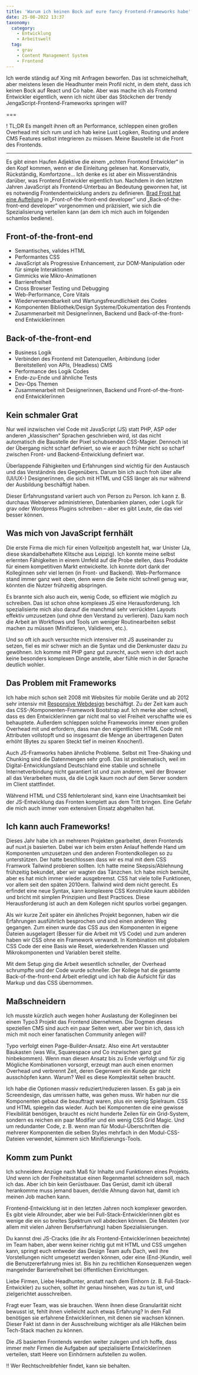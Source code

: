 ```yaml
---
title: 'Warum ich keinen Bock auf eure fancy Frontend-Frameworks habe'
date: 25-08-2022 13:37
taxonomy:
  category:
    - Entwicklung
    - Arbeitswelt
  tag:
    - grav
    - Content Management System
    - Frontend
---
```


Ich werde ständig auf Xing mit Anfragen beworfen. Das ist schmeichelhaft, aber meistens lesen die Headhunter mein Profil nicht, in dem steht, dass ich keinen Bock auf React und Co habe. Aber was mache ich als Frontend Entwickler eigentlich, wenn ich nicht über das Stöckchen der trendy JengaScript-Frontend-Frameworks springen will?

===

! TL;DR Es mangelt ihnen oft an Performance, schleppen einen großen Overhead mit sich rum und ich hab keine Lust Logiken, Routing und andere CMS Features selbst integrieren zu müssen. Meine Baustelle ist die Front des Frontends.

---

Es gibt einen Haufen Adjektive die einem „echten Frontend Entwickler“ in den Kopf kommen, wenn er die Einleitung gelesen hat. Konservativ, Rückständig, Komfortzone… Ich denke es ist aber ein Missverständnis darüber, was Frontend Entwickler eigentlich tun. Nachdem in den letzten Jahren JavaScript als Frontend-Unterbau an Bedeutung gewonnen hat, ist es notwendig Frontendentwicklung anders zu definieren. [Brad Frost hat eine Aufteilung](https://bradfrost.com/blog/post/front-of-the-front-end-and-back-of-the-front-end-web-development/) in „<span lang="en">Front-of-the-front-end developer</span>“ und „<span lang="en">Back-of-the-front-end developer</span>“ vorgenommen und präzisiert, wie sich die Spezialisierung verteilen kann (an dem ich mich auch im folgenden schamlos bediene).

## Front-of-the-front-end

* Semantisches, valides HTML
* Performantes CSS
* JavaScript als Progressive Enhancement, zur DOM-Manipulation oder für simple Interaktionen
* Gimmicks wie Mikro-Animationen
* Barrierefreiheit
* Cross Browser Testing und Debugging
* Web-Performance, Core Vitals
* Wiederverwendbarkeit und Wartungsfreundlichkeit des Codes
* Komponenten Bibliothek/Design Systeme/Dokumentation des Frontends
* Zusammenarbeit mit Designerïnnen, Backend und Back-of-the-front-end Entwicklerïnnen

## Back-of-the-front-end

* Business Logik
* Verbinden des Frontend mit Datenquellen, Anbindung (oder Bereitstellen) von APIs, (Headless) CMS
* Performance des Logik Codes
* Ende-zu-Ende und ähnliche Tests
* Dev-Ops Themen
* Zusammenarbeit mit Designerïnnen, Backend und Front-of-the-front-end Entwicklerïnnen

## Kein schmaler Grat

Nur weil inzwischen viel Code mit JavaScript (JS) statt PHP, ASP oder anderen „klassischen“ Sprachen geschrieben wird, ist das nicht automatisch die Baustelle der Pixel schubsenden CSS-Magier. Dennoch ist der Übergang nicht scharf definiert, so wie er auch früher nicht so scharf zwischen Front- und Backend-Entwicklung definiert war.

Überlappende Fähigkeiten und Erfahrungen sind wichtig für den Austausch und das Verständnis des Gegenübers. Darum bin ich auch froh über alle (UI/UX-) Designerïnnen, die sich mit HTML und CSS länger als nur während der Ausbildung beschäftigt haben.

Dieser Erfahrungsstand variiert auch von Person zu Person. Ich kann z. B. durchaus Webserver administrieren, Datenbanken planen, oder Logik für grav oder Wordpress Plugins schreiben – aber es gibt Leute, die das viel besser können.

## Was mich von JavaScript fernhält

Die erste Firma die mich für einen Vollzeitjob angestellt hat, war Unister (Ja, diese skandalbehaftete Klitsche aus Leipzig). Ich konnte meine selbst erlernten Fähigkeiten in einem Umfeld auf die Probe stellen, dass Produkte für einem kompetitiven Markt entwickelte. Ich konnte dort dank der Kollegïnnen sehr viel lernen (in Front- und Backend). Web-Performance stand immer ganz weit oben, denn wenn die Seite nicht schnell genug war, könnten die Nutzer frühzeitig abspringen.

Es brannte sich also auch ein, wenig Code, so effizient wie möglich zu schreiben. Das ist schon ohne komplexes JS eine Herausforderung. Ich spezialisierte mich also darauf die manchmal sehr verrückten Layouts effektiv umzusetzen (und ohne den Verstand zu verlieren). Dazu kam noch die Arbeit an Workflows und Tools um weniger Routinearbeiten selbst machen zu müssen (Minifizieren, Validieren, etc.).

Und so oft ich auch versuchte mich intensiver mit JS auseinander zu setzen, fiel es mir schwer mich an die Syntax und die Denkmuster dazu zu gewöhnen. Ich komme mit PHP ganz gut zurecht, auch wenn ich dort auch keine besonders komplexen Dinge anstelle, aber fühle mich in der Sprache deutlich wohler.

## Das Problem mit Frameworks

Ich habe mich schon seit 2008 mit Websites für mobile Geräte und ab 2012 sehr intensiv mit [Responsive Webdesign](http://rwd.sebastianlaube.de/) beschäftigt. Zu der Zeit kam auch das CSS-/Komponenten-Framework Bootstrap auf. Ich merke aber schnell, dass es den Entwicklerïnnen gar nicht mal so viel Freiheit verschaffte wie es behauptete. Außerdem schleppen solche Frameworks immer einen großen Overhead mit und erfordern, dass man den eigentlichen HTML Code mit Attributen vollstopft und so insgesamt die Menge an übertragenen Daten erhöht (Bytes zu sparen Steckt tief in meinen Knochen!).

Auch JS-Framworks haben ähnliche Probleme. Selbst mit Tree-Shaking und Chunking sind die Datenmengen sehr groß. Das ist problematisch, weil im Digital-Entwicklungsland Deutschland eine stabile und schnelle Internetverbindung nicht garantiert ist und zum anderen, weil der Browser all das Verarbeiten muss, da die Logik kaum noch auf dem Server sondern im Client stattfindet.

Während HTML und CSS fehlertolerant sind, kann eine Unachtsamkeit bei der JS-Entwicklung das Fronten komplett aus dem Tritt bringen. Eine Gefahr die mich auch immer vom extensiven Einsatz abgehalten hat.

## Ich kann auch Frameworks!

Dieses Jahr habe ich an mehreren Projekten gearbeitet, deren Frontends auf nuxt.js basierten. Dabei war ich beim ersten Anlauf helfende Hand um Komponenten umzusetzen und den anderen Frontendkollegen so zu unterstützen. Der hatte beschlossen dass wir es mal mit dem CSS Framwork Tailwind probieren sollten. Ich hatte meine Skepsis/Ablehnung frühzeitig bekundet, aber wir wagten das Tänzchen. Ich habe mich bemüht, aber es hat mich immer wieder ausgebremst. CSS hat viele tolle Funktionen, vor allem seit den späten 2010ern. Tailwind wird dem nicht gerecht. Es erfindet eine neue Syntax, kann komplexere CSS Konstrukte kaum abbilden und bricht mit simplen Prinzipien und Best Practices. Diese Herausforderung ist auch an dem Kollegen nicht spurlos vorbei gegangen.

Als wir kurze Zeit später ein ähnliches Projekt begonnen, haben wir die Erfahrungen ausführlich besprochen und sind einen anderen Weg gegangen. Zum einen wurde das CSS aus den Komponenten in eigene Dateien ausgelagert (Besser für die Arbeit mit VS Code) und zum anderen haben wir CSS ohne ein Framework verwandt. In Kombination mit globalem CSS Code der eine Basis wie Reset, wiederkehrenden Klassen und Mikrokomponenten und Variablen bereit stellte.

Mit dem Setup ging die Arbeit wesentlich schneller, der Overhead schrumpfte und der Code wurde schneller. Der Kollege hat die gesamte Back-of-the-front-end Arbeit erledigt und ich hab die Aufsicht für das Markup und das CSS übernommen.

## Maßschneidern

Ich musste kürzlich auch wegen hoher Auslastung der Kollegïnnen bei einem Typo3 Projekt das Frontend übernehmen. Die Dogmen dieses speziellen CMS sind auch ein paar Seiten wert, aber wer bin ich, dass ich mich mit noch einer fanatischen Community anlegen will?

Typo verfolgt einen Page-Builder-Ansatz. Also eine Art verstaubter Baukasten (was Wix, Squarespace und Co inzwischen ganz gut hinbekommen). Wenn man diesen Ansatz bis zu Ende verfolgt und für zig Mögliche Kombinationen vorsorgt, erzeugt man auch einen enormen Overhead und verbrennt Zeit, deren Gegenwert ein Kunde gar nicht ausschöpfen kann. Warum? Weil es diese Komplexität selten braucht.

Ich habe die Optionen massiv reduziert/reduzieren lassen. Es gab ja ein Screendesign, das umrissen hatte, was gehen muss. Wir haben nur die Komponenten gebaut die beauftragt waren, plus ein wenig Spielraum. CSS und HTML spiegeln das wieder. Auch bei Komponenten die eine gewisse Flexibilität benötigen, braucht es nicht hunderte Zeilen für ein Grid-System, sondern es reichen ein paar Modifier und ein wenig CSS Grid Magic. Und um redundanter Code, z. B. wenn man für Modul-Überschriften die mehrerer Komponenten die selben Styles mehrfach in den Modul-CSS-Dateien verwendet, kümmern sich Minifizierungs-Tools.

## Komm zum Punkt

Ich schneidere Anzüge nach Maß für Inhalte und Funktionen eines Projekts. Und wenn ich der Freiheitsstatue einen Regenmantel schneidern soll, mach ich das. Aber ich bin kein Gerüstbauer. Das Gerüst, damit ich überall herankomme muss jemand bauen, der/die Ahnung davon hat, damit ich meinen Job machen kann.

Frontend-Entwicklung ist in den letzten Jahren noch komplexer geworden. Es gibt viele Allrounder, aber wie bei Full-Stack-Entwicklerïnnen gibt es wenige die ein so breites Spektrum voll abdecken können. Die Meisten (vor allem mit vielen Jahren Berufserfahrung) haben Spezialisierungen.

Du kannst drei JS-Cracks (die ihr als Frontend-Entwicklerïnnen bezeichnte) im Team haben, aber wenn keiner richtig gut mit HTML und CSS umgehen kann, springt euch entweder das Design Team aufs Dach, weil ihre Vorstellungen nicht umgesetzt werden können, oder eine (End-)Kundin, weil die Benutzererfahrung mies ist. Bis hin zu rechtlichen Konsequenzen wegen mangelnder Barrierefreiheit bei öffentlichen Einrichtungen.

Liebe Firmen, Liebe Headhunter, anstatt nach dem Einhorn (z. B. Full-Stack-Entwickler) zu suchen, solltet ihr genau hinsehen, was zu tun ist, und zielgerichtet ausschreiben.

Fragt euer Team, was sie brauchen. Wenn ihnen diese Granularität nicht bewusst ist, fehlt ihnen vielleicht auch etwas Erfahrung? In dem Fall benötigen sie erfahrene Entwicklerïnnen, mit denen sie wachsen können. Dieser Fakt ist dann in der Ausschreibung wichtiger als alle Häkchen beim Tech-Stack machen zu können.

Die JS basierten Frontends werden weiter zulegen und ich hoffe, dass immer mehr Firmen die Aufgaben auf spezialisierte Entwicklerïnnen verteilen, statt Heere von Einhörnern aufstellen zu wollen.

!! Wer Rechtschreibfehler findet, kann sie behalten.